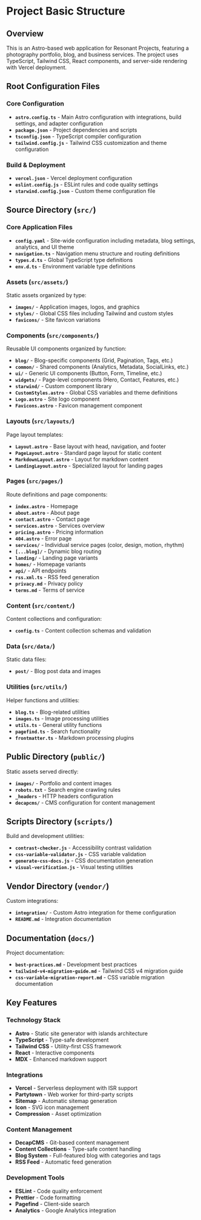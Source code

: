 # Project Basic Structure

## Overview

This is an Astro-based web application for Resonant Projects, featuring a photography portfolio, blog, and business services. The project uses TypeScript, Tailwind CSS, React components, and server-side rendering with Vercel deployment.

## Root Configuration Files

### Core Configuration

- **`astro.config.ts`** - Main Astro configuration with integrations, build settings, and adapter configuration
- **`package.json`** - Project dependencies and scripts
- **`tsconfig.json`** - TypeScript compiler configuration
- **`tailwind.config.js`** - Tailwind CSS customization and theme configuration

### Build & Deployment

- **`vercel.json`** - Vercel deployment configuration
- **`eslint.config.js`** - ESLint rules and code quality settings
- **`starwind.config.json`** - Custom theme configuration file

## Source Directory (`src/`)

### Core Application Files

- **`config.yaml`** - Site-wide configuration including metadata, blog settings, analytics, and UI theme
- **`navigation.ts`** - Navigation menu structure and routing definitions
- **`types.d.ts`** - Global TypeScript type definitions
- **`env.d.ts`** - Environment variable type definitions

### Assets (`src/assets/`)

Static assets organized by type:

- **`images/`** - Application images, logos, and graphics
- **`styles/`** - Global CSS files including Tailwind and custom styles
- **`favicons/`** - Site favicon variations

### Components (`src/components/`)

Reusable UI components organized by function:

- **`blog/`** - Blog-specific components (Grid, Pagination, Tags, etc.)
- **`common/`** - Shared components (Analytics, Metadata, SocialLinks, etc.)
- **`ui/`** - Generic UI components (Button, Form, Timeline, etc.)
- **`widgets/`** - Page-level components (Hero, Contact, Features, etc.)
- **`starwind/`** - Custom component library
- **`CustomStyles.astro`** - Global CSS variables and theme definitions
- **`Logo.astro`** - Site logo component
- **`Favicons.astro`** - Favicon management component

### Layouts (`src/layouts/`)

Page layout templates:

- **`Layout.astro`** - Base layout with head, navigation, and footer
- **`PageLayout.astro`** - Standard page layout for static content
- **`MarkdownLayout.astro`** - Layout for markdown content
- **`LandingLayout.astro`** - Specialized layout for landing pages

### Pages (`src/pages/`)

Route definitions and page components:

- **`index.astro`** - Homepage
- **`about.astro`** - About page
- **`contact.astro`** - Contact page
- **`services.astro`** - Services overview
- **`pricing.astro`** - Pricing information
- **`404.astro`** - Error page
- **`services/`** - Individual service pages (color, design, motion, rhythm)
- **`[...blog]/`** - Dynamic blog routing
- **`landing/`** - Landing page variants
- **`homes/`** - Homepage variants
- **`api/`** - API endpoints
- **`rss.xml.ts`** - RSS feed generation
- **`privacy.md`** - Privacy policy
- **`terms.md`** - Terms of service

### Content (`src/content/`)

Content collections and configuration:

- **`config.ts`** - Content collection schemas and validation

### Data (`src/data/`)

Static data files:

- **`post/`** - Blog post data and images

### Utilities (`src/utils/`)

Helper functions and utilities:

- **`blog.ts`** - Blog-related utilities
- **`images.ts`** - Image processing utilities
- **`utils.ts`** - General utility functions
- **`pagefind.ts`** - Search functionality
- **`frontmatter.ts`** - Markdown processing plugins

## Public Directory (`public/`)

Static assets served directly:

- **`images/`** - Portfolio and content images
- **`robots.txt`** - Search engine crawling rules
- **`_headers`** - HTTP headers configuration
- **`decapcms/`** - CMS configuration for content management

## Scripts Directory (`scripts/`)

Build and development utilities:

- **`contrast-checker.js`** - Accessibility contrast validation
- **`css-variable-validator.js`** - CSS variable validation
- **`generate-css-docs.js`** - CSS documentation generation
- **`visual-verification.js`** - Visual testing utilities

## Vendor Directory (`vendor/`)

Custom integrations:

- **`integration/`** - Custom Astro integration for theme configuration
- **`README.md`** - Integration documentation

## Documentation (`docs/`)

Project documentation:

- **`best-practices.md`** - Development best practices
- **`tailwind-v4-migration-guide.md`** - Tailwind CSS v4 migration guide
- **`css-variable-migration-report.md`** - CSS variable migration documentation

## Key Features

### Technology Stack

- **Astro** - Static site generator with islands architecture
- **TypeScript** - Type-safe development
- **Tailwind CSS** - Utility-first CSS framework
- **React** - Interactive components
- **MDX** - Enhanced markdown support

### Integrations

- **Vercel** - Serverless deployment with ISR support
- **Partytown** - Web worker for third-party scripts
- **Sitemap** - Automatic sitemap generation
- **Icon** - SVG icon management
- **Compression** - Asset optimization

### Content Management

- **DecapCMS** - Git-based content management
- **Content Collections** - Type-safe content handling
- **Blog System** - Full-featured blog with categories and tags
- **RSS Feed** - Automatic feed generation

### Development Tools

- **ESLint** - Code quality enforcement
- **Prettier** - Code formatting
- **Pagefind** - Client-side search
- **Analytics** - Google Analytics integration
